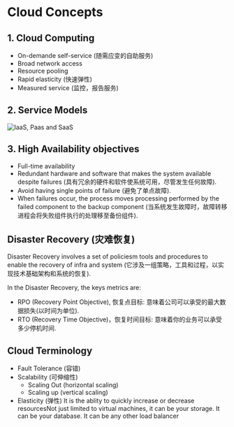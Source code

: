 # Cloud Concepts

## 1. Cloud Computing
- On-demande self-service (随需应变的自助服务)
- Broad network access
- Resource pooling
- Rapid elasticity (快速弹性)
- Measured service (监控，报告服务)

## 2. Service Models
![IaaS, Paas and SaaS](https://imgur.com/lpDPe5k.png)

## 3. High Availability  objectives

- Full-time availability
- Redundant hardware and software that makes the system available despite failures (具有冗余的硬件和软件使系统可用，尽管发生任何故障).
- Avoid having single points of failure (避免了单点故障).
- When failures occur, the process moves processing performed by the failed component to the backup component  (当系统发生故障时，故障转移进程会将失败组件执行的处理移至备份组件).

## Disaster Recovery (灾难恢复)
Disaster Recovery involves a set of policiesm tools and procedures to enable the recovery of infra and system (它涉及一组策略，工具和过程，以实现技术基础架构和系统的恢复).

In the Disaster Recovery, the keys metrics are:

-   RPO (Recovery Point Objective), 恢复点目标: 意味着公司可以承受的最大数据损失(以时间为单位).
-   RTO (Recovery Time Objective)，恢复时间目标: 意味着你的业务可以承受多少停机时间.

## Cloud Terminology
- Fault Tolerance (容错)
- Scalability (可伸缩性)
	- Scaling Out (horizontal scaling)
	- Scaling up (vertical scaling)
- Elasticity (弹性)
It is the ablity to quickly increase or decrease resourcesNot just limited to virtual machines, it can be your storage. It can be your database. It can be any other load balancer
<!--stackedit_data:
eyJoaXN0b3J5IjpbLTE4MjcwMTc5NTksLTExMjY0NzU3NjAsLT
EzNzQyMzY4MDRdfQ==
-->

